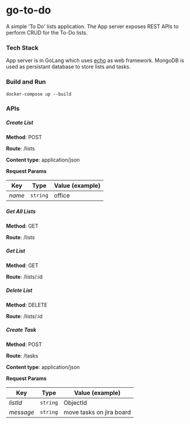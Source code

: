 # go-to-do
A simple 'To Do' lists application.
The App server exposes REST APIs to perform CRUD for the To-Do lists.

### Tech Stack
App server is in GoLang which uses [echo](https://echo.labstack.com/) as web framework.
MongoDB is used as persistant database to store lists and tasks.

### Build and Run
`docker-compose up --build`

### APIs
##### Create List
**Method**: POST

**Route**: /lists

**Content type**: application/json

**Request Params**

Key | Type | Value (example)
--- | --- | ---
*name* | `string` | office


##### Get All Lists
**Method**: GET

**Route**: /lists


##### Get List
**Method**: GET

**Route**: /lists/:id

##### Delete List
**Method**: DELETE

**Route**: /lists/:id


##### Create Task
**Method**: POST

**Route**: /tasks

**Content type**: application/json

**Request Params**

Key | Type | Value (example)
--- | --- | ---
*listId* | `string` | ObjectId
*message* | `string` | move tasks on jira board

